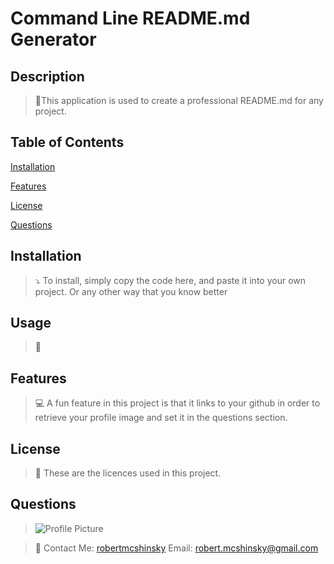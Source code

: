 # Command Line README.md Generator

## Description

> 🧭This application is used to create a professional README.md for any project.

## Table of Contents

[Installation](#installation)

[Features](#features)

[License](#license)

[Questions](#questions)

## Installation

> ⤵ To install, simply copy the code here, and paste it into your own project. Or any other way that you know better

## Usage

> 📄

## Features

> 💻 A fun feature in this project is that it links to your github in order to retrieve your profile image and set it in the questions section.

## License

> 📇 These are the licences used in this project.

## Questions

> ![Profile Picture](https://avatars.githubusercontent.com/u/70652859?v=4)

> 👦 Contact Me: [robertmcshinsky](https://github.com/robertmcshinsky)
> Email: robert.mcshinsky@gmail.com
